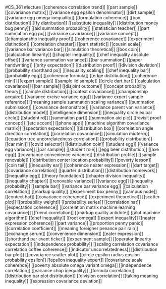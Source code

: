 #CS_361
#lecture
[[coherence correlation trend]]
[[part sample]]
[[covariance matrix]]
[[variance egg epsilon denominator]]
[[dirt sample]]
[[variance egg omega inequality]]
[[formulation coherence]]
[[box distribution]]
[[fy distribution]]
[[substitute inequality]]
[[distribution money bug penny]]
[[aid summation probability]]
[[statistician teacher]]
[[part summation egg px]]
[[variance covariance]]
[[variance concept]]
[[championship inequality proof]]
[[coherence covariance]]
[[experiment distinction]]
[[correlation chapter]]
[[part statistic]]
[[cousin scale]]
[[variance bar variance bar]]
[[simulation theoretical]]
[[box coin]]
[[calculation linearity]]
[[chapter inequality]]
[[chef inequality absolute offset]]
[[variance summation variance]]
[[bar summation]]
[[paper handwriting]]
[[arity expectation]]
[[distribution proof]]
[[division deviation]]
[[probability shorthand px]]
[[inequality scaling]]
[[chef inequality bar]]
[[probability egg]]
[[coherence formula]]
[[edge distribution]]
[[coherence mini]]
[[expert sample]]
[[sample iid sample]]
[[circle dart bar]]
[[calculation covariance]]
[[bar sample]]
[[disjoint outcome]]
[[concept probability theory]]
[[sample distribution]]
[[context covariance]]
[[championship acquire]]
[[variance excise variance egg]]
[[variance expert sample reference]]
[[meaning sample summation scaling variance]]
[[summation submission]]
[[covariance demonstrate]]
[[variance parent van variance]]
[[distribution model]]
[[intelligence dimension]]
[[inequality circle ex bar circle]]
[[student rd]]
[[summation part]]
[[summation aid pic]]
[[revisit proof concept]]
[[etc accent]]
[[phone app]]
[[machine algorithm covariance matrix]]
[[spectation expectation]]
[[distribution box]]
[[correlation angle direction correlation]]
[[correlation covariance]]
[[simulation midterm]]
[[equation tree uncorrelatedness correlation]]
[[probability distribution]]
[[car mini]]
[[covid selector]]
[[distribution coin]]
[[student egg]]
[[variance egg variance]]
[[par sample]]
[[student role]]
[[egg beer distribution]]
[[axe egg]]
[[covariance convenience variance]]
[[distribution profile]]
[[sample renovable]]
[[distribution center location probability]]
[[poverty lesson]]
[[coin tail]]
[[inequality ear]]
[[coherence neater expression]]
[[dart target]]
[[covariance correlation]]
[[quarter distribution]]
[[distribution homework]]
[[inequality egg]]
[[theory foundation]]
[[chapter division inequality]]
[[inequality chapter]]
[[renovable variance]]
[[variance egg]]
[[inequality probability]]
[[sample bar]]
[[variance bar variance egg]]
[[calculation correlation]]
[[markup quality]]
[[experiment box penny]]
[[campus node]]
[[context hat]]
[[covariance coherence]]
[[experiment theoretical]]
[[scatter plot]]
[[probability weight]]
[[probability series]]
[[correlation hat]]
[[expectation coherence]]
[[correlation matrix machine learning covariance]]
[[friend correlation]]
[[markup quality antidote]]
[[alot machine algorithm]]
[[chef inequality]]
[[root omega]]
[[expert inequality]]
[[neater expression coherence]]
[[part variance]]
[[proportion penny panic]]
[[correlation coefficient]]
[[meaning foreigner penance pair rain]]
[[exchange serum]]
[[convenience dimension]]
[[eater expression]]
[[shorthand par event ticker]]
[[experiment sample]]
[[operator linearity expectation]]
[[independence probability]]
[[scaling correlation covariance correlation coffee coherence]]
[[indicator uncorrelatedness]]
[[distribution bar plot]]
[[covariance scatter plot]]
[[circle epsilon radius epsilon probability epsilon]]
[[epsilon inequality expert]]
[[covariance scale coherence]]
[[poverty absolute omega variant omega]]
[[independence correlation]]
[[variance chop inequality]]
[[formula correlation]]
[[distribution bar plot distribution]]
[[division correlation]]
[[taking meaning inequality]]
[[expression covariance deviation]]
